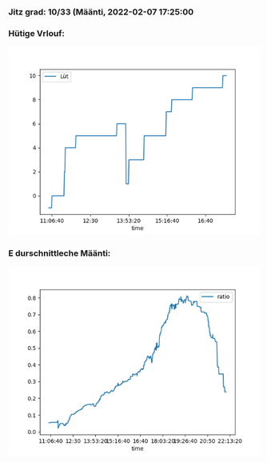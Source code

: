 ### Jitz grad: 10/33 (Määnti, 2022-02-07 17:25:00

### Hütige Vrlouf:
![Graph](Today.png)

### E durschnittleche Määnti:
![Graph](Määnti.png)